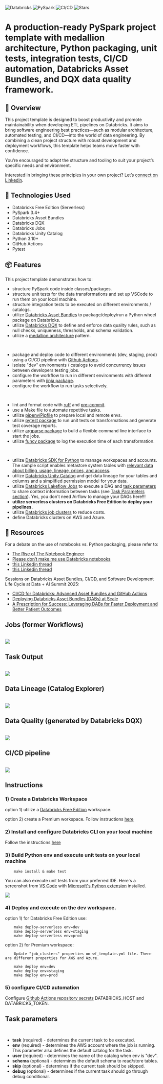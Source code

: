 
![Databricks](https://img.shields.io/badge/platform-Databricks-orange?logo=databricks)
![PySpark](https://img.shields.io/badge/pyspark-3.4+-brightgreen?logo=apache-spark)
![CI/CD](https://img.shields.io/github/actions/workflow/status/andre-salvati/databricks-template/.github/workflows/onpush.yml)
![Stars](https://img.shields.io/github/stars/andre-salvati/databricks-template?style=social)

# A production-ready PySpark project template with medallion architecture, Python packaging, unit tests, integration tests, CI/CD automation, Databricks Asset Bundles, and DQX data quality framework.

## 🚀 Overview

This project template is designed to boost productivity and promote maintainability when developing ETL pipelines on Databricks. It aims to bring software engineering best practices—such as modular architecture, automated testing, and CI/CD—into the world of data engineering. By combining a clean project structure with robust development and deployment workflows, this template helps teams move faster with confidence.

You’re encouraged to adapt the structure and tooling to suit your project’s specific needs and environment.

Interested in bringing these principles in your own project?  Let’s [connect on Linkedin](https://www.linkedin.com/in/andresalvati/).

## 🧪 Technologies Used

- Databricks Free Edition (Serverless)
- PySpark 3.4+
- Databricks Asset Bundles
- Databricks DQX
- Databricks Jobs
- Databricks Unity Catalog
- Python 3.10+
- GitHub Actions
- Pytest

## 📦 Features

This project template demonstrates how to:

- structure PySpark code inside classes/packages.
- structure unit tests for the data transformations and set up VSCode to run them on your local machine.
- structure integration tests to be executed on different environments / catalogs.
- utilize [Databricks Asset Bundles](https://docs.databricks.com/en/dev-tools/bundles/index.html) to package/deploy/run a Python wheel package on Databricks.
- utilize [Databricks DQX](https://databrickslabs.github.io/dqx/) to define and enforce data quality rules, such as null checks, uniqueness, thresholds, and schema validation.
- utilize a [medallion architecture](https://www.databricks.com/glossary/medallion-architecture) pattern.

<br>

- package and deploy code to different environments (dev, staging, prod) using a CI/CD pipeline with [Github Actions](https://docs.github.com/en/actions).
- isolate "dev" environments / catalogs to avoid concurrency issues between developers testing jobs.
- configure the workflow to run in different environments with different parameters with [jinja package](https://pypi.org/project/jinja2/).
- configure the workflow to run tasks selectively.

<br>

- lint and format code with [ruff](https://docs.astral.sh/ruff/) and [pre-commit](https://pre-commit.com/).
- use a Make file to automate repetitive tasks.
- utilize [pipenv/Pipfile](https://pipenv.pypa.io/) to prepare local and remote envs.
- utilize [pytest package](https://pypi.org/project/pytest/) to run unit tests on transformations and generate test coverage reports.
- utilize [argparse package](https://pypi.org/project/argparse/) to build a flexible command line interface to start the jobs.
- utilize [funcy package](https://pypi.org/project/funcy/) to log the execution time of each transformation.

<br>

- utilize [Databricks SDK for Python](https://docs.databricks.com/en/dev-tools/sdk-python.html) to manage workspaces and accounts. The sample script enables metastore system tables with [relevant data about billing, usage, lineage, prices, and access](https://www.youtube.com/watch?v=LcRWHzk8Wm4).
- utilize [Databricks Unity Catalog](https://www.databricks.com/product/unity-catalog) and get data lineage for your tables and columns and a simplified permission model for your data.
- utilize [Databricks Lakeflow Jobs](https://docs.databricks.com/en/workflows/index.html) to execute a DAG and [task parameters](https://docs.databricks.com/en/workflows/jobs/parameter-value-references.html) to share context information between tasks (see [Task Parameters section](#task-parameters)). Yes, you don't need Airflow to manage your DAGs here!!!
- **utilize serverless clusters on Databricks Free Edition to deploy your pipelines.**
- utilize [Databricks job clusters](https://docs.databricks.com/en/workflows/jobs/use-compute.html#use-databricks-compute-with-your-jobs) to reduce costs.
- define Databricks clusters on AWS and Azure.

## 🧠 Resources

For a debate on the use of notebooks vs. Python packaging, please refer to:
- [The Rise of The Notebook Engineer](https://dataengineeringcentral.substack.com/p/the-rise-of-the-notebook-engineer)
- [Please don’t make me use Databricks notebooks](https://medium.com/@seade03/please-dont-make-me-use-databricks-notebooks-3d07a4a332ae)
- [this Linkedin thread](https://www.linkedin.com/feed/update/urn:li:activity:7171661784997715968/)
- [this Linkedin thread](https://www.linkedin.com/feed/update/urn:li:activity:7170904539380875264/)

Sessions on Databricks Asset Bundles, CI/CD, and Software Development Life Cycle at Data + AI Summit 2025:
- [CI/CD for Databricks: Advanced Asset Bundles and GitHub Actions](https://www.youtube.com/watch?v=XumUXF1e6RI)
- [Deploying Databricks Asset Bundles (DABs) at Scale](https://www.youtube.com/watch?v=mMwprgB-sIU)
- [A Prescription for Success: Leveraging DABs for Faster Deployment and Better Patient Outcomes](https://www.youtube.com/watch?v=01JHTM2UP-U)

## Jobs (former Workflows)

<br>

<img src="docs/dag.png">

<br>

## Task Output

<br>

<img src="docs/task_output.png">

<br>

## Data Lineage (Catalog Explorer)

<br>

<img src="docs/data_lineage.png">

<br>

## Data Quality (generated by Databricks DQX)

<br>

<img src="docs/data_quality.png">

<br>



## CI/CD pipeline

<br>

<img src="docs/ci_cd.png">

<br>


## Instructions

### 1) Create a Databricks Workspace

option 1) utilize a [Databricks Free Edition](https://docs.databricks.com/aws/en/getting-started/free-edition) workspace.

option 2) create a Premium workspace. Follow instructions [here](https://github.com/databricks/terraform-databricks-examples)


### 2) Install and configure Databricks CLI on your local machine

Follow the instructions [here](https://docs.databricks.com/en/dev-tools/cli/install.html)


### 3) Build Python env and execute unit tests on your local machine

        make install & make test

You can also execute unit tests from your preferred IDE. Here's a screenshot from [VS Code](https://code.visualstudio.com/) with [Microsoft's Python extension](https://marketplace.visualstudio.com/items?itemName=ms-python.python) installed.

<img src="docs/vscode.png">

### 4) Deploy and execute on the dev workspace.

option 1) for Databricks Free Edition use:

        make deploy-serverless env=dev
        make deploy-serverless env=staging
        make deploy-serverless env=prod


option 2) for Premium workspace:

        Update "job_clusters" properties on wf_template.yml file. There are different properties for AWS and Azure.

        make deploy env=dev
        make deploy env=staging
        make deploy env=prod


### 5) configure CI/CD automation

Configure [Github Actions repository secrets](https://docs.github.com/en/actions/security-guides/using-secrets-in-github-actions) DATABRICKS_HOST and DATABRICKS_TOKEN.


## Task parameters

<br>


- **task** (required) - determines the current task to be executed.
- **env** (required) - determines the AWS account where the job is running. This parameter also defines the default catalog for the task.
- **user** (required) - determines the name of the catalog when env is "dev".
- **schema** (optional) - determines the default schema to read/store tables.
- **skip** (optional) - determines if the current task should be skipped.
- **debug** (optional) - determines if the current task should go through debug conditional.
